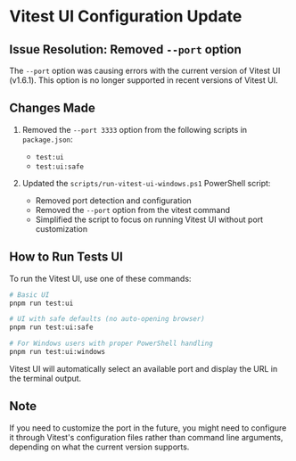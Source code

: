 # Vitest UI Configuration Update

## Issue Resolution: Removed `--port` option

The `--port` option was causing errors with the current version of Vitest UI (v1.6.1). This option is no longer supported in recent versions of Vitest UI.

## Changes Made

1. Removed the `--port 3333` option from the following scripts in `package.json`:
   - `test:ui`
   - `test:ui:safe`

2. Updated the `scripts/run-vitest-ui-windows.ps1` PowerShell script:
   - Removed port detection and configuration
   - Removed the `--port` option from the vitest command
   - Simplified the script to focus on running Vitest UI without port customization

## How to Run Tests UI

To run the Vitest UI, use one of these commands:

```bash
# Basic UI
pnpm run test:ui

# UI with safe defaults (no auto-opening browser)
pnpm run test:ui:safe

# For Windows users with proper PowerShell handling
pnpm run test:ui:windows
```

Vitest UI will automatically select an available port and display the URL in the terminal output.

## Note

If you need to customize the port in the future, you might need to configure it through Vitest's configuration files rather than command line arguments, depending on what the current version supports.
